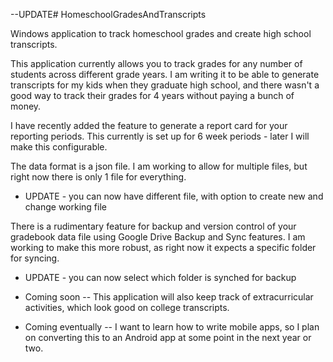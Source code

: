  --UPDATE# HomeschoolGradesAndTranscripts

Windows application to track homeschool grades and create high school transcripts.

This application currently allows you to track grades for any number of students across different grade years. I am writing it to be able to generate transcripts for my kids when they graduate high school, and there wasn't a good way to track their grades for 4 years without paying a bunch of money. 

I have recently added the feature to generate a report card for your reporting periods. This currently is set up for 6 week periods - later I will make this configurable.

The data format is a json file. I am working to allow for multiple files, but right now there is only 1 file for everything.
* UPDATE - you can now have different file, with option to create new and change working file

There is a rudimentary feature for backup and version control of your gradebook data file using Google Drive Backup and Sync features. I am working to make this more robust, as right now it expects a specific folder for syncing.
* UPDATE - you can now select which folder is synched for backup

* Coming soon -- This application will also keep track of extracurricular activities, which look good on college transcripts.

* Coming eventually -- I want to learn how to write mobile apps, so I plan on converting this to an Android app at some point in the next year or two.
